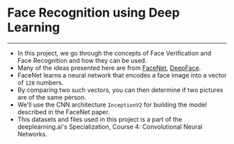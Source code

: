 # Face Recognition using Deep Learning

----

* In this project, we go through the concepts of Face Verification and Face Recognition and how they can be used.
* Many of the ideas presented here are from [FaceNet](https://arxiv.org/pdf/1503.03832.pdf),  [DeepFace](https://research.fb.com/wp-content/uploads/2016/11/deepface-closing-the-gap-to-human-level-performance-in-face-verification.pdf). 
* FaceNet learns a neural network that encodes a face image into a vector of `128` numbers.
* By comparing two such vectors, you can then determine if two pictures are of the same person.
* We'll use the CNN architecture `InceptionV2` for building the model described in the FaceNet paper.
* This datasets and files used in this project is a part of the deeplearning.ai's Specialization, Course 4: Convolutional Neural Networks.
